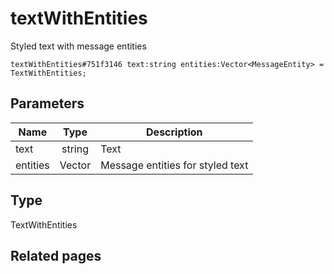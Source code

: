 # textWithEntities
Styled text with message entities

```
textWithEntities#751f3146 text:string entities:Vector<MessageEntity> = TextWithEntities;
```

## Parameters
| Name | Type | Description |
| ---- | :----: | ----------- |
| text | string | Text |
| entities | Vector<MessageEntity> | Message entities for styled text |


## Type
TextWithEntities

## Related pages
